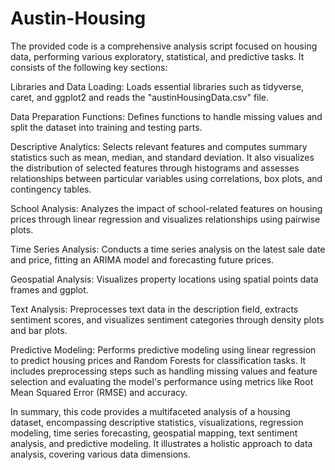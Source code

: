 # Austin-Housing

The provided code is a comprehensive analysis script focused on housing data, performing various exploratory, statistical, and predictive tasks. It consists of the following key sections:

Libraries and Data Loading: Loads essential libraries such as tidyverse, caret, and ggplot2 and reads the "austinHousingData.csv" file.

Data Preparation Functions: Defines functions to handle missing values and split the dataset into training and testing parts.

Descriptive Analytics: Selects relevant features and computes summary statistics such as mean, median, and standard deviation. It also visualizes the distribution of selected features through histograms and assesses relationships between particular variables using correlations, box plots, and contingency tables.

School Analysis: Analyzes the impact of school-related features on housing prices through linear regression and visualizes relationships using pairwise plots.

Time Series Analysis: Conducts a time series analysis on the latest sale date and price, fitting an ARIMA model and forecasting future prices.

Geospatial Analysis: Visualizes property locations using spatial points data frames and ggplot.

Text Analysis: Preprocesses text data in the description field, extracts sentiment scores, and visualizes sentiment categories through density plots and bar plots.

Predictive Modeling: Performs predictive modeling using linear regression to predict housing prices and Random Forests for classification tasks. It includes preprocessing steps such as handling missing values and feature selection and evaluating the model's performance using metrics like Root Mean Squared Error (RMSE) and accuracy.

In summary, this code provides a multifaceted analysis of a housing dataset, encompassing descriptive statistics, visualizations, regression modeling, time series forecasting, geospatial mapping, text sentiment analysis, and predictive modeling. It illustrates a holistic approach to data analysis, covering various data dimensions.
